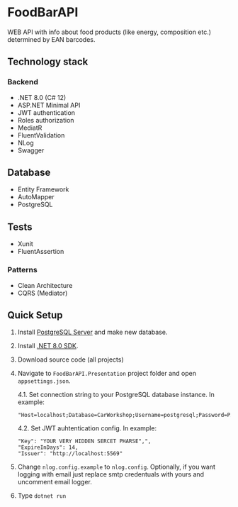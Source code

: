 # FoodBarAPI
WEB API with info about food products (like energy, composition etc.) determined by EAN barcodes.

## Technology stack

### Backend
- .NET 8.0 (C# 12)
- ASP.NET Minimal API
- JWT authentication
- Roles authorization
- MediatR
- FluentValidation
- NLog
- Swagger

## Database 
- Entity Framework
- AutoMapper
- PostgreSQL

## Tests 
- Xunit
- FluentAssertion

### Patterns
- Clean Architecture
- CQRS (Mediator)

## Quick Setup
1. Install [PostgreSQL Server](https://www.postgresql.org/download/) and make new database.
2. Install [.NET 8.0 SDK](https://dotnet.microsoft.com/en-us/download/dotnet/8.0).
3. Download source code (all projects)
4. Navigate to `FoodBarAPI.Presentation` project folder and open `appsettings.json`.

    4.1. Set connection string to your PostgreSQL database instance. In example:
    ```
    "Host=localhost;Database=CarWorkshop;Username=postgresql;Password=PASSWORD;"
    ```
    4.2. Set JWT auhtentication config. In example:
    ```
    "Key": "YOUR VERY HIDDEN SERCET PHARSE",",
    "ExpireInDays": 14,
    "Issuer": "http://localhost:5569"
    ```

5. Change `nlog.config.example` to `nlog.config`. Optionally, if you want logging with email just replace smtp credentuals with yours and uncomment email logger.
6. Type `dotnet run`